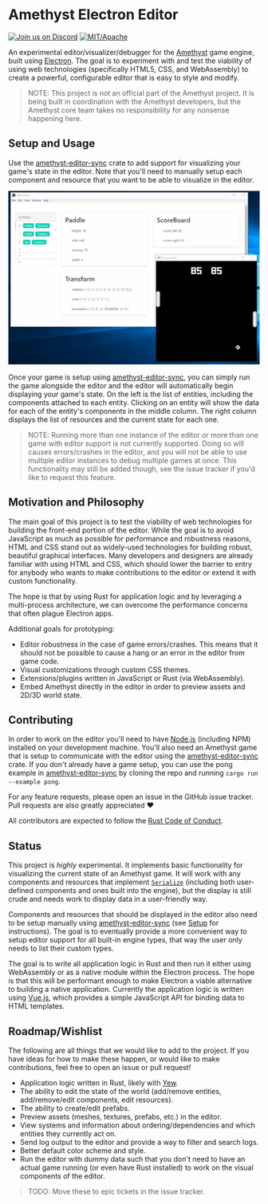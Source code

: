 # Amethyst Electron Editor

[![Join us on Discord](https://img.shields.io/discord/425678876929163284.svg?logo=discord)](https://discord.gg/GnP5Whs)
[![MIT/Apache](https://img.shields.io/badge/license-MIT%2FApache-blue.svg)](COPYING.txt)

An experimental editor/visualizer/debugger for the [Amethyst] game engine, built using [Electron].
The goal is to experiment with and test the viability of using web technologies (specifically HTML5,
CSS, and WebAssembly) to create a powerful, configurable editor that is easy to style and modify.

> NOTE: This project is not an official part of the Amethyst project. It is being built in
> coordination with the Amethyst developers, but the Amethyst core team takes no responsibility
> for any nonsense happening here.

## Setup and Usage

Use the [amethyst-editor-sync] crate to add support for visualizing your  game's state in the
editor. Note that you'll need to manually setup each component and resource that you want to be able
to visualize in the editor.

![An example of the editor running the Pong example game.](screenshots/pong.gif)

Once your game is setup using [amethyst-editor-sync], you can simply run the game alongside the
editor and the editor will automatically begin displaying your game's state. On the left is the list
of entities, including the components attached to each entity. Clicking on an entity will show the
data for each of the entity's components in the middle column. The right column displays the list of
resources and the current state for each one.

> NOTE: Running more than one instance of the editor or more than one game with editor support is
> not currently supported. Doing so will causes errors/crashes in the editor, and you will not be
> able to use multiple editor instances to debug multiple games at once. This functionality may
> still be added though, see the issue tracker if you'd like to request this feature.

## Motivation and Philosophy

The main goal of this project is to test the viability of web technologies for building the
front-end portion of the editor. While the goal is to avoid JavaScript as much as possible for
performance and robustness reasons, HTML and CSS stand out as widely-used technologies for building
robust, beautiful graphical interfaces. Many developers and designers are already familiar with
using HTML and CSS, which should lower the barrier to entry for anybody who wants to make
contributions to the editor or extend it with custom functionality.

The hope is that by using Rust for application logic and by leveraging a multi-process architecture,
we can overcome the performance concerns that often plague Electron apps.

Additional goals for prototyping:

* Editor robustness in the case of game errors/crashes. This means that it should not be possible
  to cause a hang or an error in the editor from game code.
* Visual customizations through custom CSS themes.
* Extensions/plugins written in JavaScript or Rust (via WebAssembly).
* Embed Amethyst directly in the editor in order to preview assets and 2D/3D world state.

## Contributing

In order to work on the editor you'll need to have [Node.js] (including NPM) installed on your
development machine. You'll also need an Amethyst game that is setup to communicate with the editor
using the [amethyst-editor-sync] crate. If you don't already have a game setup, you can use the pong
example in [amethyst-editor-sync] by cloning the repo and running `cargo run --example pong`.

For any feature requests, please open an issue in the GitHub issue tracker. Pull requests are also
greatly appreciated :heart:

All contributors are expected to follow the [Rust Code of Conduct].

## Status

This project is *highly* experimental. It implements basic functionality for visualizing the
current state of an Amethyst game. It will work with any components and resources that implement
[`Serialize`] (including both user-defined components and ones built into the engine), but
the display is still crude and needs work to display data in a user-friendly way.

Components and resources that should be displayed in the editor also need to be setup manually
using [amethyst-editor-sync] (see [Setup](#Setup) for instructions). The goal is to eventually
provide a more convenient way to setup editor support for all built-in engine types, that way the
user only needs to list their custom types.

The goal is to write all application logic in Rust and then run it either using WebAssembly or as
a native module within the Electron process. The hope is that this will be performant enough to
make Electron a viable alternative to building a native application. Currently the
application logic is written using [Vue.js], which provides a simple JavaScript API for binding
data to HTML templates.

## Roadmap/Wishlist

The following are all things that we would like to add to the project. If you have ideas for how
to make these happen, or would like to make contributions, feel free to open an issue or pull
request!

* Application logic written in Rust, likely with [Yew].
* The ability to edit the state of the world (add/remove entities, add/remove/edit components,
  edit resources).
* The ability to create/edit prefabs.
* Preview assets (meshes, textures, prefabs, etc.) in the editor.
* View systems and information about ordering/dependencies and which entities they currently act on.
* Send log output to the editor and provide a way to filter and search logs.
* Better default color scheme and style.
* Run the editor with dummy data such that you don't need to have an actual game running (or even
  have Rust installed) to work on the visual components of the editor.

> TODO: Move these to epic tickets in the issue tracker.

[Amethyst]: https://www.amethyst.rs/
[Electron]: https://electronjs.org/
[amethyst-editor-sync]: https://github.com/randomPoison/amethyst-editor-sync
[`Serialize`]: https://docs.rs/serde/1.0.76/serde/trait.Serialize.html
[Yew]: https://github.com/DenisKolodin/yew
[Vue.js]: https://vuejs.org/
[Node.js]: https://nodejs.org/
[Rust Code of Conduct]: https://www.rust-lang.org/conduct.html
